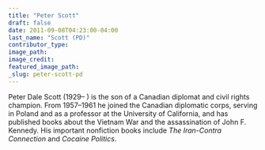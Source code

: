 ```yaml
---
title: "Peter Scott"
draft: false
date: 2011-09-08T04:23:00-04:00
last_name: "Scott (PD)"
contributor_type:
image_path:
image_credit:
featured_image_path:
_slug: peter-scott-pd
---
```


Peter Dale Scott (1929– ) is the son of a Canadian diplomat and civil rights champion. From 1957–1961 he joined the Canadian diplomatic corps, serving in Poland and as a professor at the University of California, and has published books about the Vietnam War and the assassination of John F. Kennedy. His important nonfiction books include _The Iran-Contra Connection_ and _Cocaine Politics_.

